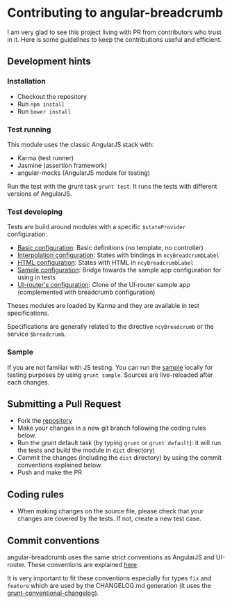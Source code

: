 # Contributing to angular-breadcrumb

I am very glad to see this project living with PR from contributors who trust in it. Here is some guidelines to keep the contributions useful and efficient.

## Development hints

### Installation
- Checkout the repository
- Run `npm install`
- Run `bower install`

### Test running
This module uses the classic AngularJS stack with:

- Karma (test runner)
- Jasmine (assertion framework)
- angular-mocks (AngularJS module for testing)

Run the test with the grunt task `grunt test`. It runs the tests with different versions of AngularJS.

### Test developing
Tests are build around modules with a specific `$stateProvider` configuration:

- [Basic configuration](https://github.com/ncuillery/angular-breadcrumb/blob/master/test/mock/test-modules.js#L6): Basic definitions (no template, no controller)
- [Interpolation configuration](https://github.com/ncuillery/angular-breadcrumb/blob/master/test/mock/test-modules.js#L21): States with bindings in `ncyBreadcrumbLabel`
- [HTML configuration](https://github.com/ncuillery/angular-breadcrumb/blob/master/test/mock/test-modules.js#L36): States with HTML in `ncyBreadcrumbLabel`
- [Sample configuration](https://github.com/ncuillery/angular-breadcrumb/blob/master/test/mock/test-modules.js#L41): Bridge towards the sample app configuration for using in tests
- [UI-router's configuration](https://github.com/ncuillery/angular-breadcrumb/blob/master/test/mock/test-ui-router-sample.js#L9): Clone of the UI-router sample app (complemented with breadcrumb configuration)

Theses modules are loaded by Karma and they are available in test specifications.

Specifications are generally related to the directive `ncyBreadcrumb` or the service `$breadcrumb`.

### Sample
If you are not familiar with JS testing. You can run the [sample](http://ncuillery.github.io/angular-breadcrumb/#/sample) locally for testing purposes by using `grunt sample`. Sources are live-reloaded after each changes.

## Submitting a Pull Request
- Fork the [repository](https://github.com/ncuillery/angular-breadcrumb/)
- Make your changes in a new git branch following the coding rules below.
- Run the grunt default task (by typing `grunt` or `grunt default`): it will run the tests and build the module in `dist` directory)
- Commit the changes (including the `dist` directory) by using the commit conventions explained below.
- Push and make the PR


## Coding rules
- When making changes on the source file, please check that your changes are covered by the tests. If not, create a new test case.


## Commit conventions
angular-breadcrumb uses the same strict conventions as AngularJS and UI-router. These conventions are explained [here](https://github.com/angular/angular.js/blob/master/CONTRIBUTING.md#-git-commit-guidelines).

It is very important to fit these conventions especially for types `fix` and `feature` which are used by the CHANGELOG.md generation (it uses the [grunt-conventional-changelog](https://github.com/btford/grunt-conventional-changelog)).